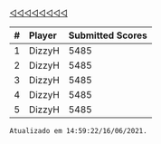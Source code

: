 [◁◁◁◁◁◁◁◁](./index.html)

|#|Player|Submitted Scores|
|:-------------|:------|:------|
|1|DizzyH|5485|
|2|DizzyH|5485|
|3|DizzyH|5485|
|4|DizzyH|5485|
|5|DizzyH|5485|

```
Atualizado em 14:59:22/16/06/2021.
```
